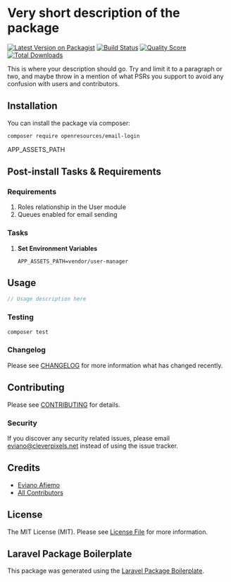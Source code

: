 # Very short description of the package

[![Latest Version on Packagist](https://img.shields.io/packagist/v/openresources/email-login.svg?style=flat-square)](https://packagist.org/packages/openresources/email-login)
[![Build Status](https://img.shields.io/travis/openresources/email-login/master.svg?style=flat-square)](https://travis-ci.org/openresources/email-login)
[![Quality Score](https://img.shields.io/scrutinizer/g/openresources/email-login.svg?style=flat-square)](https://scrutinizer-ci.com/g/openresources/email-login)
[![Total Downloads](https://img.shields.io/packagist/dt/openresources/email-login.svg?style=flat-square)](https://packagist.org/packages/openresources/email-login)

This is where your description should go. Try and limit it to a paragraph or two, and maybe throw in a mention of what PSRs you support to avoid any confusion with users and contributors.

## Installation

You can install the package via composer:

```bash
composer require openresources/email-login
```

APP_ASSETS_PATH

## Post-install Tasks & Requirements

### Requirements

1. Roles relationship in the User module
2. Queues enabled for email sending

### Tasks

1. **Set Environment Variables**

    ``` config
    APP_ASSETS_PATH=vendor/user-manager
    ```

## Usage

``` php
// Usage description here
```

### Testing

``` bash
composer test
```

### Changelog

Please see [CHANGELOG](CHANGELOG.md) for more information what has changed recently.

## Contributing

Please see [CONTRIBUTING](CONTRIBUTING.md) for details.

### Security

If you discover any security related issues, please email eviano@cleverpixels.net instead of using the issue tracker.

## Credits

- [Eviano Afiemo](https://github.com/openresources)
- [All Contributors](../../contributors)

## License

The MIT License (MIT). Please see [License File](LICENSE.md) for more information.

## Laravel Package Boilerplate

This package was generated using the [Laravel Package Boilerplate](https://laravelpackageboilerplate.com).
